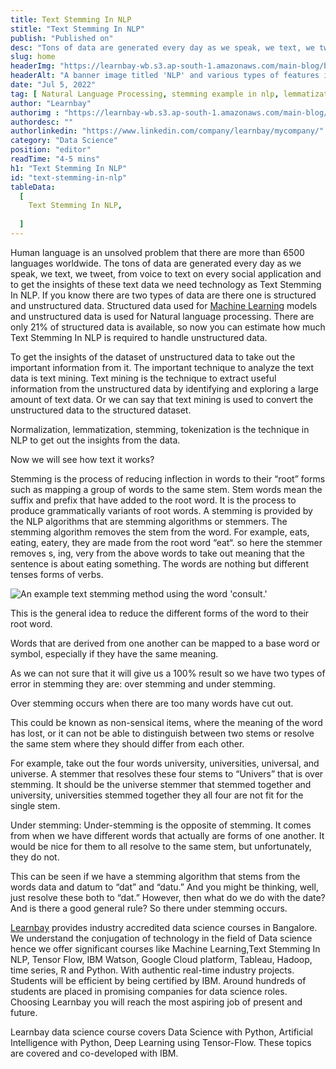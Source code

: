 ```yaml
---
title: Text Stemming In NLP
stitle: "Text Stemming In NLP"
publish: "Published on"
desc: "Tons of data are generated every day as we speak, we text, we tweet, from voice to text on every social application and to get the insights of these text data we need technology as Text Stemming In NLP."
slug: home
headerImg: "https://learnbay-wb.s3.ap-south-1.amazonaws.com/main-blog/blog/stem.jpg"
headerAlt: "A banner image titled 'NLP' and various types of features in NLP, such as statistical keywords, evaluation interaction, summarization, typography, etc."
date: "Jul 5, 2022"
tag: [ Natural Language Processing, stemming example in nlp, lemmatization nlp, stemming vs lemmatization, stemming in nlp example, stemming in nlp ]
author: "Learnbay"
authorimg : "https://learnbay-wb.s3.ap-south-1.amazonaws.com/main-blog/blog/learnbay-admin.webp"
authordesc: ""
authorlinkedin: "https://www.linkedin.com/company/learnbay/mycompany/"
category: "Data Science"
position: "editor"
readTime: "4-5 mins"
h1: "Text Stemming In NLP"
id: "text-stemming-in-nlp"
tableData:
  [
    Text Stemming In NLP,
    
  ]
---
```


Human language is an unsolved problem that there are more than 6500 languages worldwide. The tons of data are generated every day as we speak, we text, we tweet, from voice to text on every social application and to get the insights of these text data we need technology as Text Stemming In NLP. If you know there are two types of data are there one is structured and unstructured data. Structured data used for <a href="https://blog.learnbay.co/10-must-know-machine-learning-algorithms-for-beginners-in-2023" target="_blank">Machine Learning</a> <span style="text-decoration:underline;"> </span>models and unstructured data is used for Natural language processing. There are only 21% of structured data is available, so now you can estimate how much Text Stemming In NLP is required to handle unstructured data. 

To get the insights of the dataset of unstructured data to take out the important information from it. The important technique to analyze the text data is text mining. Text mining is the technique to extract useful information from the unstructured data by identifying and exploring a large amount of text data. Or we can say that text mining is used to convert the unstructured data to the structured dataset.

Normalization, lemmatization, stemming, tokenization is the technique in NLP to get out the insights from the data.

Now we will see how text it works?

Stemming is the process of reducing inflection in words to their “root” forms such as mapping a group of words to the same stem. Stem words mean the suffix and prefix that have added to the root word. It is the process to produce grammatically variants of root words.  A stemming is provided by the NLP algorithms that are stemming algorithms or stemmers. The stemming algorithm removes the stem from the word. For example, eats, eating, eatery, they are made from the root word “eat“. so here the stemmer removes s, ing, very from the above words to take out meaning that the sentence is about eating something. The words are nothing but different tenses forms of verbs.


<Image src="https://learnbay-wb.s3.ap-south-1.amazonaws.com/main-blog/blog/stem1.png" alt="An example text stemming method using the word 'consult.'"/>


This is the general idea to reduce the different forms of the word to their root word.

Words that are derived from one another can be mapped to a base word or symbol, especially if they have the same meaning.

As we can not sure that it will give us a 100% result so we have two types of error in stemming they are: over stemming and under stemming.

Over stemming occurs when there are too many words have cut out.

This could be known as non-sensical items, where the meaning of the word has lost, or it can not be able to distinguish between two stems or resolve the same stem where they should differ from each other.

For example, take out the four words university, universities, universal, and universe. A stemmer that resolves these four stems to “Univers” that is over stemming. It should be the universe stemmer that stemmed together and university, universities stemmed together they all four are not fit for the single stem.

Under stemming: Under-stemming is the opposite of stemming. It comes from when we have different words that actually are forms of one another. It would be nice for them to all resolve to the same stem, but unfortunately, they do not.

This can be seen if we have a stemming algorithm that stems from the words data and datum to “dat” and “datu.” And you might be thinking, well, just resolve these both to “dat.” However, then what do we do with the date? And is there a good general rule? So there under stemming occurs.

<a href="https://www.learnbay.co/data-science-course/" target="_blank">Learnbay</a> provides industry accredited data science courses in Bangalore. We understand the conjugation of technology in the field of Data science hence we offer significant courses like Machine Learning,Text Stemming In NLP, Tensor Flow, IBM Watson, Google Cloud platform, Tableau, Hadoop, time series, R and Python. With authentic real-time industry projects. Students will be efficient by being certified by IBM. Around hundreds of students are placed in promising companies for data science roles. Choosing Learnbay you will reach the most aspiring job of present and future.

Learnbay data science course covers Data Science with Python, Artificial Intelligence with Python, Deep Learning using Tensor-Flow. These topics are covered and co-developed with IBM.